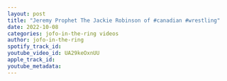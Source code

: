 ```yaml
---
layout: post
title: "Jeremy Prophet The Jackie Robinson of #canadian #wrestling"
date: 2022-10-08
categories: jofo-in-the-ring videos
author: jofo-in-the-ring
spotify_track_id: 
youtube_video_id: UA29keOxnUU
apple_track_id: 
youtube_metadata: 
---
```

